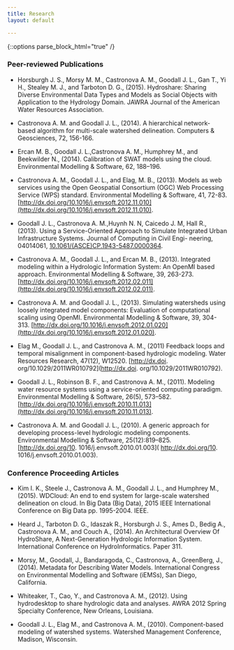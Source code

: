 ```yaml
---
title: Research
layout: default

---
```

{::options parse_block_html="true" /}


### Peer-reviewed Publications

* Horsburgh J. S., Morsy M. M., Castronova A. M., Goodall J. L., Gan T., Yi H., Stealey M. J., and Tarboton D. G., (2015). Hydroshare: Sharing Diverse Environmental Data Types and Models as Social Objects with Application to the Hydrology Domain. JAWRA Journal of the American Water Resources Association.

* Castronova A. M. and Goodall J. L., (2014). A hierarchical network-based algorithm for multi-scale watershed delineation. Computers & Geosciences, 72, 156-166.

* Ercan M. B., Goodall J. L.,Castronova A. M., Humphrey M., and Beekwilder N., (2014). Calibration of SWAT models using the cloud. Environmental Modelling & Software, 62, 188–196.

* Castronova A. M., Goodall J. L., and Elag, M. B., (2013). Models as web services using the Open Geospatial Consortium (OGC) Web Processing Service (WPS) standard. Environmental Modelling & Software, 41, 72-83. [http://dx.doi.org/10.1016/j.envsoft.2012.11.010](http://dx.doi.org/10.1016/j.envsoft.2012.11.010).

* Goodall J. L., Castronova A. M.,Huynh N. N, Caicedo J. M, Hall R., (2013). Using a Service-Oriented Approach to Simulate Integrated Urban Infrastructure Systems. Journal of Computing in Civil Engi- neering, 04014061, [10.1061/(ASCE)CP.1943-5487.0000364](10.1061/(ASCE)CP.1943-5487.0000364).

* Castronova A. M., Goodall J. L., and Ercan M. B., (2013). Integrated modeling within a Hydrologic Information System: An OpenMI based approach. Environmental Modelling & Software, 39, 263-273. [http://dx.doi.org/10.1016/j.envsoft.2012.02.011](http://dx.doi.org/10.1016/j.envsoft.2012.02.011).

* Castronova A. M. and Goodall J. L., (2013). Simulating watersheds using loosely integrated model components: Evaluation of computational scaling using OpenMI. Environmental Modelling & Software, 39, 304-313. [http://dx.doi.org/10.1016/j.envsoft.2012.01.020](http://dx.doi.org/10.1016/j.envsoft.2012.01.020).

* Elag M., Goodall J. L., and Castronova A. M., (2011) Feedback loops and temporal misalignment in component-based hydrologic modeling. Water Resources Research, 47(12), W12520. [http://dx.doi. org/10.1029/2011WR010792](http://dx.doi. org/10.1029/2011WR010792).

* Goodall J. L., Robinson B. F., and Castronova A. M., (2011). Modeling water resource systems using a service-oriented computing paradigm. Environmental Modelling & Software, 26(5), 573–582. [http://dx.doi.org/10.1016/j.envsoft.2010.11.013](http://dx.doi.org/10.1016/j.envsoft.2010.11.013).

* Castronova A. M. and Goodall J. L., (2010). A generic approach for developing process-level hydrologic modeling components. Environmental Modelling & Software, 25(12):819–825.[http://dx.doi.org/10. 1016/j.envsoft.2010.01.003]( http://dx.doi.org/10. 1016/j.envsoft.2010.01.003).

### Conference Proceeding Articles

* Kim I. K., Steele J., Castronova A. M., Goodall J. L., and Humphrey M., (2015). WDCloud: An end to end system for large-scale watershed delineation on cloud. In Big Data (Big Data), 2015 IEEE International Conference on Big Data pp. 1995-2004. IEEE.

* Heard J., Tarboton D. G., Idaszak R., Horsburgh J. S., Ames D., Bedig A., Castronova A. M., and Couch A., (2014). An Architectural Overview Of HydroShare, A Next-Generation Hydrologic Information System. International Conference on HydroInformatics. Paper 311.

* Morsy, M., Goodall, J., Bandaragoda, C., Castronova, A., GreenBerg, J., (2014). Metadata for Describing Water Models. International Congress on Environmental Modelling and Software (iEMSs), San Diego, California.

* Whiteaker, T., Cao, Y., and Castronova A. M., (2012). Using hydrodesktop to share hydrologic data and analyses. AWRA 2012 Spring Specialty Conference, New Orleans, Louisiana.

* Goodall J. L., Elag M., and Castronova A. M., (2010). Component-based modeling of watershed systems. Watershed Management Conference, Madison, Wisconsin.






